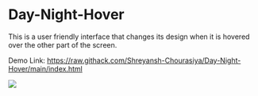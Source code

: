 # Day-Night-Hover
This is a user friendly interface that changes its design when it is hovered over the other part of the screen.

Demo Link: https://raw.githack.com/Shreyansh-Chourasiya/Day-Night-Hover/main/index.html



![](https://user-images.githubusercontent.com/99022546/188415062-7a5fd2e4-8253-4dcd-80e7-74f7cb3d61e3.png)

